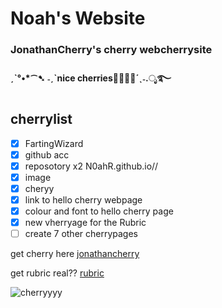 # Noah's Website
### JonathanCherry's cherry webcherrysite
#### ˏˋ°•*⁀➷ ˗ˏˋnice cherries🍒🍒🍒🍒´ˎ˗.ೃ࿐
## cherrylist
- [x] FartingWizard
- [x] github acc
- [x] reposotory x2 N0ahR.github.io//
- [x] image
- [x] cheryy
- [x] link to hello cherry webpage
- [x] colour and font to hello cherry page
- [x] new vherryage for the Rubric
- [ ] create 7 other cherrypages

get cherry here
[jonathancherry](https://n0ahr.github.io/jonathancherry/)

get rubric real??
[rubric](https://n0ahr.github.io/index.html/)

![cherryyyy](https://i0.pickpik.com/photos/451/909/191/bing-cherries-ripe-red-fruit-preview.jpg)
